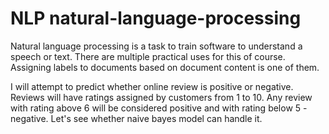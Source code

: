 # NLP natural-language-processing
Natural language processing is a task to train software to understand a speech or text.
There are multiple practical uses for this of course. Assigning labels to documents based on document content is one of them.

I will attempt to predict whether online review is positive or negative. Reviews will have ratings assigned by customers from 1 to 10.
Any review with rating above 6 will be considered positive and with rating below 5 - negative. Let's see whether naive bayes model can handle it. 
